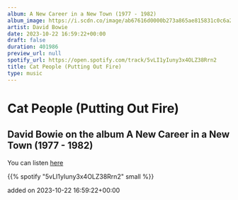 ```yaml
---
album: A New Career in a New Town (1977 - 1982)
album_image: https://i.scdn.co/image/ab67616d0000b273a865ae815831c0c6a2493ab7
artist: David Bowie
date: 2023-10-22 16:59:22+00:00
draft: false
duration: 401986
preview_url: null
spotify_url: https://open.spotify.com/track/5vLI1yIuny3x4OLZ38Rrn2
title: Cat People (Putting Out Fire)
type: music
---
```



# Cat People (Putting Out Fire)

## David Bowie on the album A New Career in a New Town (1977 - 1982)

You can listen [here](https://open.spotify.com/track/5vLI1yIuny3x4OLZ38Rrn2)

{{% spotify "5vLI1yIuny3x4OLZ38Rrn2" small %}}

added on 2023-10-22 16:59:22+00:00